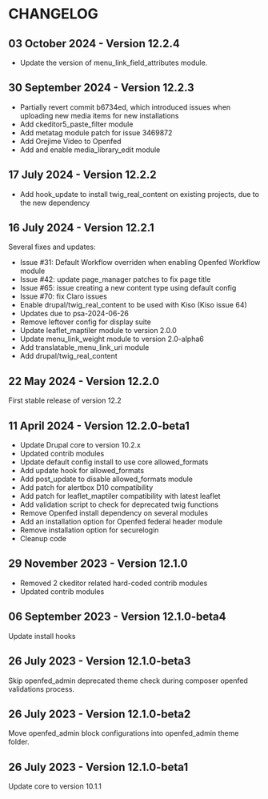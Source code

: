 CHANGELOG
=========

03 October 2024 - Version 12.2.4
------------------------------
- Update the version of menu_link_field_attributes module.


30 September 2024 - Version 12.2.3
------------------------------
- Partially revert commit b6734ed, which introduced issues when uploading new media items for new installations
- Add ckeditor5_paste_filter module
- Add metatag module patch for issue 3469872
- Add Orejime Video to Openfed
- Add and enable media_library_edit module


17 July 2024 - Version 12.2.2
------------------------------
- Add hook_update to install twig_real_content on existing projects, due to the new dependency

16 July 2024 - Version 12.2.1
------------------------------
Several fixes and updates:
- Issue #31: Default Workflow overriden when enabling Openfed Workflow module
- Issue #42: update page_manager patches to fix page title
- Issue #65: issue creating a new content type using default config
- Issue #70: fix Claro issues
- Enable drupal/twig_real_content to be used with Kiso (Kiso issue 64)
- Updates due to psa-2024-06-26
- Remove leftover config for display suite
- Update leaflet_maptiler module to version 2.0.0
- Update menu_link_weight module to version 2.0-alpha6
- Add translatable_menu_link_uri module
- Add drupal/twig_real_content

22 May 2024 - Version 12.2.0
------------------------------
First stable release of version 12.2

11 April 2024 - Version 12.2.0-beta1
------------------------------
- Update Drupal core to version 10.2.x
- Updated contrib modules
- Update default config install to use core allowed_formats
- Add update hook for allowed_formats
- Add post_update to disable allowed_formats module
- Add patch for alertbox D10 compatibility
- Add patch for leaflet_maptiler compatibility with latest leaflet
- Add validation script to check for deprecated twig functions
- Remove Openfed install dependency on several modules
- Add an installation option for Openfed federal header module
- Remove installation option for securelogin
- Cleanup code

29 November 2023 - Version 12.1.0
------------------------------

- Removed 2 ckeditor related hard-coded contrib modules
- Updated contrib modules

06 September 2023 - Version 12.1.0-beta4
------------------------------
  Update install hooks

26 July 2023 - Version 12.1.0-beta3
------------------------------
  Skip openfed_admin deprecated theme check during composer openfed validations process.


26 July 2023 - Version 12.1.0-beta2
------------------------------
  Move openfed_admin block configurations into openfed_admin theme folder.


26 July 2023 - Version 12.1.0-beta1
------------------------------
  Update core to version 10.1.1
